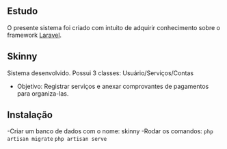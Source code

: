 ## Estudo
O presente sistema foi criado com intuito de adquirir conhecimento sobre o framework [Laravel](https://laravel.com/).

## Skinny
Sistema desenvolvido.
Possui 3 classes: Usuário/Serviços/Contas 
- Objetivo: Registrar serviços e anexar comprovantes de pagamentos para organiza-las.

## Instalação
-Criar um banco de dados com o nome: skinny
-Rodar os comandos: 
            `php artisan migrate`
            `php artisan serve`



    